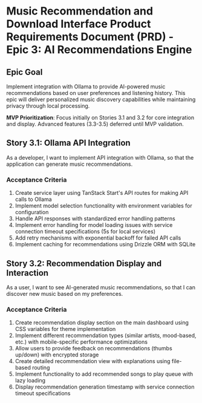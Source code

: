 # Music Recommendation and Download Interface Product Requirements Document (PRD) - Epic 3: AI Recommendations Engine

## Epic Goal

Implement integration with Ollama to provide AI-powered music recommendations based on user preferences and listening history. This epic will deliver personalized music discovery capabilities while maintaining privacy through local processing.

**MVP Prioritization**: Focus initially on Stories 3.1 and 3.2 for core integration and display. Advanced features (3.3-3.5) deferred until MVP validation.

## Story 3.1: Ollama API Integration

As a developer,
I want to implement API integration with Ollama,
so that the application can generate music recommendations.

### Acceptance Criteria

1. Create service layer using TanStack Start's API routes for making API calls to Ollama
2. Implement model selection functionality with environment variables for configuration
3. Handle API responses with standardized error handling patterns
4. Implement error handling for model loading issues with service connection timeout specifications (5s for local services)
5. Add retry mechanisms with exponential backoff for failed API calls
6. Implement caching for recommendations using Drizzle ORM with SQLite

## Story 3.2: Recommendation Display and Interaction

As a user,
I want to see AI-generated music recommendations,
so that I can discover new music based on my preferences.

### Acceptance Criteria

1. Create recommendation display section on the main dashboard using CSS variables for theme implementation
2. Implement different recommendation types (similar artists, mood-based, etc.) with mobile-specific performance optimizations
3. Allow users to provide feedback on recommendations (thumbs up/down) with encrypted storage
4. Create detailed recommendation view with explanations using file-based routing
5. Implement functionality to add recommended songs to play queue with lazy loading
6. Display recommendation generation timestamp with service connection timeout specifications
